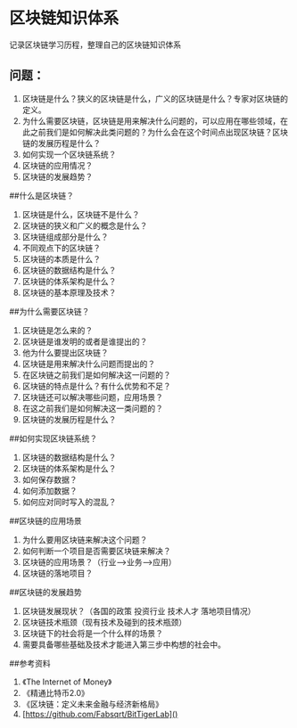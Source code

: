 # 区块链知识体系

记录区块链学习历程，整理自己的区块链知识体系


## 问题：
1. 区块链是什么？狭义的区块链是什么，广义的区块链是什么？专家对区块链的定义。
2. 为什么需要区块链，区块链是用来解决什么问题的，可以应用在哪些领域，在此之前我们是如何解决此类问题的？为什么会在这个时间点出现区块链？区块链的发展历程是什么？
3. 如何实现一个区块链系统？
4. 区块链的应用情况？
5. 区块链的发展趋势？

##什么是区块链？
1. 区块链是什么，区块链不是什么？
2. 区块链的狭义和广义的概念是什么？
3. 区块链组成部分是什么？
4. 不同观点下的区块链？
5. 区块链的本质是什么？
6. 区块链的数据结构是什么？
7. 区块链的体系架构是什么？
8. 区块链的基本原理及技术？

##为什么需要区块链？
1. 区块链是怎么来的？
2. 区块链是谁发明的或者是谁提出的？
3. 他为什么要提出区块链？
4. 区块链是用来解决什么问题而提出的？
5. 在区块链之前我们是如何解决这一问题的？
6. 区块链的特点是什么？有什么优势和不足？
7. 区块链还可以解决哪些问题，应用场景？
8. 在这之前我们是如何解决这一类问题的？
9. 区块链的发展历程是什么？

##如何实现区块链系统？
1. 区块链的数据结构是什么？
2. 区块链的体系架构是什么？
3. 如何保存数据？
4. 如何添加数据？
5. 如何应对同时写入的混乱？

##区块链的应用场景
1. 为什么要用区块链来解决这个问题？
2. 如何判断一个项目是否需要区块链来解决？
3. 区块链的应用场景？（行业—>业务—>应用）
4. 区块链的落地项目？

##区块链的发展趋势
1. 区块链发展现状？（各国的政策  投资行业  技术人才 落地项目情况）
2. 区块链技术瓶颈（现有技术及碰到的技术瓶颈）
3. 区块链下的社会将是一个什么样的场景？
4. 需要具备哪些基础及技术才能进入第三步中构想的社会中。

##参考资料
1. 《The Internet of Money》
2. 《精通比特币2.0》
3. 《区块链：定义未来金融与经济新格局》
4.  [https://github.com/Fabsqrt/BitTigerLab]()














